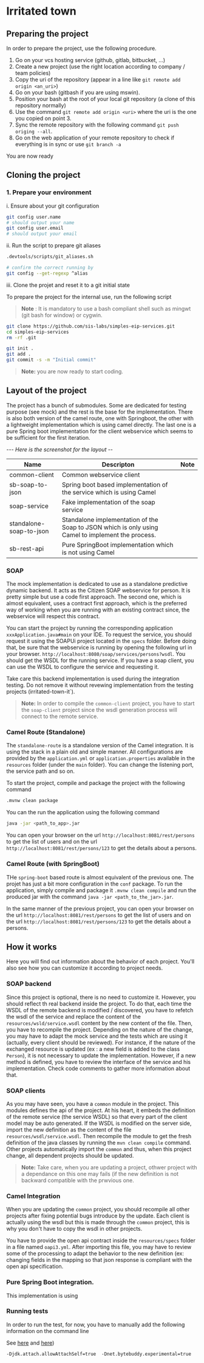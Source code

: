 # Irritated town

## Preparing the project
In order to prepare the project, use the following procedure.

1. Go on your vcs hosting service (github, gitlab, bitbucket, ...)
2. Create a new project (use the right location according to company / team policies)
3. Copy the uri of the repository (appear in a line like `git remote add origin <an_uri>`)
4. Go on your bash (gitbash if you are using mswin).
5. Position your bash at the root of your local git repository (a clone of this repository normally)
6. Use the command `git remote add origin <uri>` where the uri is the one you copied on point 3.
7. Sync the remote repository with the following command `git push origing --all`.
8. Go on the web application of your remote repository to check if everything is in sync or use `git branch -a`

You are now ready

## Cloning the project

### 1. Prepare your environment

i. Ensure about your git configuration
```bash
git config user.name
# should output your name
git config user.email
# should output your email
```

ii. Run the script to prepare git aliases
```bash
.devtools/scripts/git_aliases.sh

# confirm the correct running by
git config --get-regexp ^alias
```

iii. Clone the projet and reset it to a git initial state

To prepare the project for the internal use, run the following script

> **Note** : It is mandatory to use a bash compliant shell such as mingwt (git bash for window) or cygwin.

```bash
git clone https://github.com/sis-labs/simples-eip-services.git
cd simples-eip-services
rm -rf .git

git init .
git add .
git commit -s -m "Initial commit"
```

> **Note:** you are now ready to start coding.

## Layout of the project
The project has a bunch of submodules. Some are dedicated for testing purpose (see mock)
and the rest is the base for the implementation. There is also both version of the camel route, one
with Springboot, the other with a lightweight implementation which is using camel directly. The last one is
a pure Spring boot implementation for the client webservice which seems to be sufficient for the first iteration.

--- *Here is the screenshot for the layout* --

| Name                    | Descripton                                                                                        | Note |
|-------------------------|---------------------------------------------------------------------------------------------------|------|
| common-client           | Common webservice client                                                                          |      |
| sb-soap-to-json         | Spring boot based implementation of the service which is using Camel                              |      |
| soap-service            | Fake implementation of the soap service                                                           |      |
| standalone-soap-to-json | Standalone implementation of the Soap to JSON which is only using Camel to implement the process. |      |
| sb-rest-api             | Pure SpringBoot implementation which is not using Camel                                           |      |

### SOAP
The mock implementation is dedicated to use as a standalone predictive dynamic backend. It acts as the
Citizen SOAP webservice for person. It is pretty simple but use a code first approach.
The second one, which is almost equivalent, uses a contract first approach, which is the preferred way of
working when you are running with an existing contract since, the webservice will respect this contract.

You can start the project by running the corresponding application `xxxApplication.java#main` on your IDE.
To request the service, you should request it using the SOAPUi project located in the `specs` folder.
Before doing that, be sure that the webservice is running by opening the following url in your browser.
`http://localhost:8080/soap/services/persons?wsdl`. You should get the WSDL for the running service. If you
have a soap client, you can use the WSDL to configure the service and requesting it.

Take care this backend implementation is used during the integration testing. Do not remove it without revewing
implementation from the testing projects (irritated-town-it`).

> **Note:** In order to compile the `common-client` project, you have to start the `soap-client` project since the
> wsdl generation process will connect to the remote service.

### Camel Route (Standalone)
The `standalone-route` is a standalone version of the Camel integration. It is using the stack in a plain
old and simple manner.
All configurations are provided by the `application.yml` or `application.properties` available in the `resources` folder
(under the `main` folder). You can change the listening port, the service path and so on.

To start the project, compile and package the project with the following command
```bash
.mvnw clean package
```

You can the run the application using the following command
```bash
java -jar <path_to_app>.jar
```

You can open your browser on the url `http://localhost:8081/rest/persons` to get the list of users and on
the url `http://localhost:8081/rest/persons/123` to get the details about a persons.

### Camel Route (with SpringBoot)
THe `spring-boot` based route is almost equivalent of the previous one. The projet has just a bit more configuration
in the `conf` package. To run the application, simply compile and package it `.mvnw clean compile` and run the produced
jar with the command `java -jar <path_to_the_jar>.jar`.

In the same manner of the previous project, you can open your browser on the url `http://localhost:8081/rest/persons`
to get the list of users and on the url `http://localhost:8081/rest/persons/123` to get the details about a persons.

## How it works

Here you will find out information about the behavior of each project. You'll also see how you can customize it according to
project needs.

### SOAP backend
Since this project is optional, there is no need to customize it. However, you should reflect th real backend inside the project.
To do that, each time the WSDL of the remote backend is modified / discovered, you have to refetch the wsdl of the service and replace
the content of the `resources/wsld/service.wsdl` content by the new content of the file. Then, you have to recompile the project. Depending
on the nature of the change, you may have to adapt the mock service and the tests which are using it (actually, every client should be reviewed).
For instance, if the nature of the exchanged resource is updated (ex : a new field is added to the class `Person`), it is not necessary to update
the implementation. However, if a new method is defined, you have to review the interface of the service and his implementation. Check code comments
to gather more information about that.

### SOAP clients
As you may have seen, you have a `common` module in the project. This modules defines the api of the project. At his heart, it embeds the definition of
the remote service (the service WSDL) so that every part of the client model may be auto generated. If the WSDL is modified on the server side, import
the new definition as the content of the file `resources/wsdl/service.wsdl`. Then recompile the module to get the fresh definition of the java classes
by running the `mvn clean compile` command. Other projects automatically import the `common` and thus, when this project change, all dependent projects
should be updated.

> **Note:** Take care, when you are updating a project, othwer project with a dependance on this one may fails (if the new definition is not backward
> compatible with the prwvious one.

### Camel Integration
When you are updating the `common` project, you should recompile all other projects after fixing potential bugs introduce by the update. Each client is
actually using the wsdl but this is made through the `common` project, this is why you don't have to copy the wsdl in other projects.

You have to provide the open api contract inside the `resources/specs` folder in a file named `oapi3.yml`. After importing this file, you may have to review
some of the processing to adapt the behavior to the new definition (ex: changing fields in the mapping so that json response is compliant with the open api
specification.

### Pure Spring Boot integration.
This implementation is using

### Running tests
In order to run the test, for now, you have to manually add the following information on the command line

See [here](https://github.com/raphw/byte-buddy/issues/1396) and [here](https://stackoverflow.com/questions/41956692/could-not-initialize-plugin-interface-org-mockito-plugins-mockmaker))

`-Djdk.attach.allowAttachSelf=true  -Dnet.bytebuddy.experimental=true`
